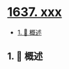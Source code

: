 # [1637. xxx](https://github.com/Tdahuyou/TNotes.leetcode/tree/main/notes/1637.%20xxx)

<!-- region:toc -->

- [1. 📝 概述](#1--概述)

<!-- endregion:toc -->

## 1. 📝 概述
